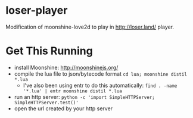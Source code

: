 loser-player
================

Modification of moonshine-love2d to play in http://loser.land/ player.

# Get This Running

- install Moonshine: http://moonshinejs.org/
- compile the lua file to json/bytecode format `cd lua; moonshine distil *.lua`
  - I've also been using entr to do this automatically: `find . -name '*.lua' | entr moonshine distil *.lua`
- run an http server: `python -c 'import SimpleHTTPServer; SimpleHTTPServer.test()'`
- open the url created by your http server
